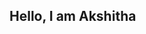 ## Hello, I am Akshitha


<!---
Akshithanaverse/Akshithanaverse is a ✨ special ✨ repository because its `README.md` (this file) appears on your GitHub profile.
You can click the Preview link to take a look at your changes.
--->
